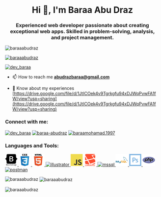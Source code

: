 <h1 align="center">Hi 👋, I'm Baraa Abu Draz</h1>
<h3 align="center">Experienced web developer passionate about creating exceptional web apps. Skilled in problem-solving, analysis, and project management.</h3>

<p align="left"> <img src="https://komarev.com/ghpvc/?username=baraaabudraz&label=Profile%20views&color=0e75b6&style=flat" alt="baraaabudraz" /> </p>

<p align="left"> <a href="https://github.com/ryo-ma/github-profile-trophy"><img src="https://github-profile-trophy.vercel.app/?username=baraaabudraz" alt="baraaabudraz" /></a> </p>

<p align="left"> <a href="https://twitter.com/dev_baraa" target="blank"><img src="https://img.shields.io/twitter/follow/dev_baraa?logo=twitter&style=for-the-badge" alt="dev_baraa" /></a> </p>

- 📫 How to reach me **abudrazbaraa@gmail.com**

- 📄 Know about my experiences [https://drive.google.com/file/d/1JtICOek4v9Tgrkgfu94xDJWqPvwFA1fW/view?usp=sharing](https://drive.google.com/file/d/1JtICOek4v9Tgrkgfu94xDJWqPvwFA1fW/view?usp=sharing)

<h3 align="left">Connect with me:</h3>
<p align="left">
<a href="https://twitter.com/dev_baraa" target="blank"><img align="center" src="https://raw.githubusercontent.com/rahuldkjain/github-profile-readme-generator/master/src/images/icons/Social/twitter.svg" alt="dev_baraa" height="30" width="40" /></a>
<a href="https://linkedin.com/in/baraa-abudraz" target="blank"><img align="center" src="https://raw.githubusercontent.com/rahuldkjain/github-profile-readme-generator/master/src/images/icons/Social/linked-in-alt.svg" alt="baraa-abudraz" height="30" width="40" /></a>
<a href="https://fb.com/baraamohamad.1997" target="blank"><img align="center" src="https://raw.githubusercontent.com/rahuldkjain/github-profile-readme-generator/master/src/images/icons/Social/facebook.svg" alt="baraamohamad.1997" height="30" width="40" /></a>
</p>

<h3 align="left">Languages and Tools:</h3>
<p align="left"> <a href="https://getbootstrap.com" target="_blank" rel="noreferrer"> <img src="https://raw.githubusercontent.com/devicons/devicon/master/icons/bootstrap/bootstrap-plain-wordmark.svg" alt="bootstrap" width="40" height="40"/> </a> <a href="https://www.w3schools.com/css/" target="_blank" rel="noreferrer"> <img src="https://raw.githubusercontent.com/devicons/devicon/master/icons/css3/css3-original-wordmark.svg" alt="css3" width="40" height="40"/> </a> <a href="https://www.w3.org/html/" target="_blank" rel="noreferrer"> <img src="https://raw.githubusercontent.com/devicons/devicon/master/icons/html5/html5-original-wordmark.svg" alt="html5" width="40" height="40"/> </a> <a href="https://www.adobe.com/in/products/illustrator.html" target="_blank" rel="noreferrer"> <img src="https://www.vectorlogo.zone/logos/adobe_illustrator/adobe_illustrator-icon.svg" alt="illustrator" width="40" height="40"/> </a> <a href="https://developer.mozilla.org/en-US/docs/Web/JavaScript" target="_blank" rel="noreferrer"> <img src="https://raw.githubusercontent.com/devicons/devicon/master/icons/javascript/javascript-original.svg" alt="javascript" width="40" height="40"/> </a> <a href="https://laravel.com/" target="_blank" rel="noreferrer"> <img src="https://raw.githubusercontent.com/devicons/devicon/master/icons/laravel/laravel-plain-wordmark.svg" alt="laravel" width="40" height="40"/> </a> <a href="https://www.microsoft.com/en-us/sql-server" target="_blank" rel="noreferrer"> <img src="https://www.svgrepo.com/show/303229/microsoft-sql-server-logo.svg" alt="mssql" width="40" height="40"/> </a> <a href="https://www.mysql.com/" target="_blank" rel="noreferrer"> <img src="https://raw.githubusercontent.com/devicons/devicon/master/icons/mysql/mysql-original-wordmark.svg" alt="mysql" width="40" height="40"/> </a> <a href="https://www.photoshop.com/en" target="_blank" rel="noreferrer"> <img src="https://raw.githubusercontent.com/devicons/devicon/master/icons/photoshop/photoshop-line.svg" alt="photoshop" width="40" height="40"/> </a> <a href="https://www.php.net" target="_blank" rel="noreferrer"> <img src="https://raw.githubusercontent.com/devicons/devicon/master/icons/php/php-original.svg" alt="php" width="40" height="40"/> </a> <a href="https://postman.com" target="_blank" rel="noreferrer"> <img src="https://www.vectorlogo.zone/logos/getpostman/getpostman-icon.svg" alt="postman" width="40" height="40"/> </a> </p>

<p><img align="left" src="https://github-readme-stats.vercel.app/api/top-langs?username=baraaabudraz&show_icons=true&locale=en&layout=compact" alt="baraaabudraz" /></p>

<p>&nbsp;<img align="center" src="https://github-readme-stats.vercel.app/api?username=baraaabudraz&show_icons=true&locale=en" alt="baraaabudraz" /></p>

<p><img align="center" src="https://github-readme-streak-stats.herokuapp.com/?user=baraaabudraz&" alt="baraaabudraz" /></p>
